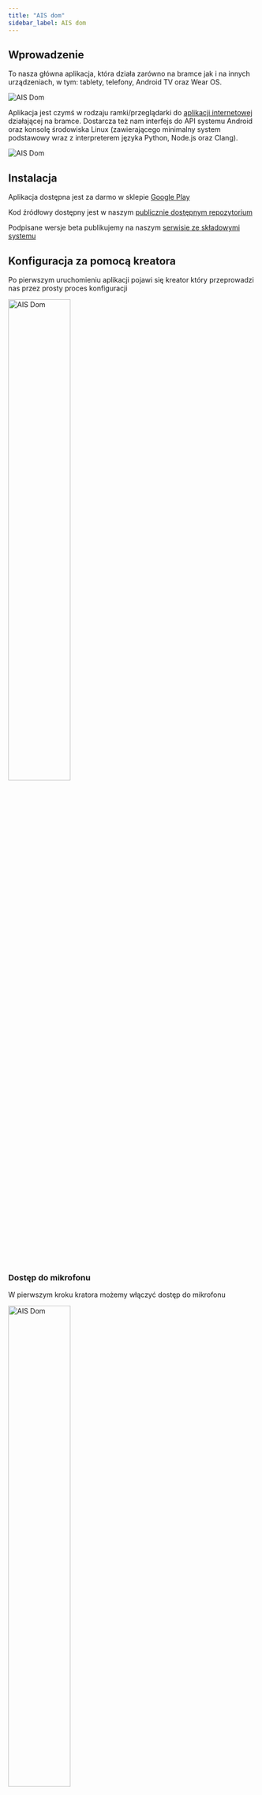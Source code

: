 ```yaml
---
title: "AIS dom"
sidebar_label: AIS dom
---
```



## Wprowadzenie

To nasza główna aplikacja, która działa zarówno na bramce jak i na innych urządzeniach, w tym: tablety, telefony, Android TV oraz Wear OS.

![AIS Dom](/AIS-docs/img/en/frontend/ais_dom_tablet_apk.webp)

Aplikacja jest czymś w rodzaju ramki/przeglądarki do [aplikacji internetowej](/AIS-docs/docs/en/next/ais_app_index.html) działającej na bramce. Dostarcza też nam interfejs do API systemu Android oraz konsolę środowiska Linux (zawierającego minimalny system podstawowy wraz z interpreterem języka Python, Node.js oraz Clang).

![AIS Dom](/AIS-docs/img/en/frontend/ais_dom_apk_screen_mob.png)



## Instalacja

Aplikacja dostępna jest za darmo w sklepie [Google Play](https://play.google.com/store/apps/details?id=pl.sviete.dom)

Kod źródłowy dostępny jest w naszym [publicznie dostępnym repozytorium](https://github.com/sviete/AIS-dom)

Podpisane wersje beta publikujemy na naszym [serwisie ze składowymi systemu](https://powiedz.co/ota/)



## Konfiguracja za pomocą kreatora

Po pierwszym uruchomieniu aplikacji pojawi się kreator który przeprowadzi nas przez prosty proces konfiguracji


<img src="/AIS-docs/img/en/frontend/ais_dom_wizard_0_mob_apk.webp" alt="AIS Dom" width="50%"/>


### Dostęp do mikrofonu

W pierwszym kroku kratora możemy włączyć dostęp do mikrofonu 

<img src="/AIS-docs/img/en/frontend/ais_dom_wizard_mob_apk.webp" alt="AIS Dom" width="50%"/>


### Dostęp do kamery

W drugim kroku kratora możemy włączyć dostęp do kamery 

<img src="/AIS-docs/img/en/frontend/ais_dom_wizard_2_mob_apk.webp" alt="AIS Dom" width="50%"/>


### Skanowanie identyfikatora bramki

W trzecim kroku kratora możemy zeskanować identyfikator naszej bramki

<img src="/AIS-docs/img/en/frontend/ais_dom_wizard_3_mob_apk.webp" alt="AIS Dom" width="50%"/>


## Konfiguracja ustawień apliacji

W każdej chwili możemy przejść do ustawień aplikacji nasiskając przycisk z trzema kropkami po lewej stronie na dolnej belce w aplikacji <svg style="width:24px;height:24px" viewBox="0 0 24 24">
    <path fill="#000000" d="M12,16A2,2 0 0,1 14,18A2,2 0 0,1 12,20A2,2 0 0,1 10,18A2,2 0 0,1 12,16M12,10A2,2 0 0,1 14,12A2,2 0 0,1 12,14A2,2 0 0,1 10,12A2,2 0 0,1 12,10M12,4A2,2 0 0,1 14,6A2,2 0 0,1 12,8A2,2 0 0,1 10,6A2,2 0 0,1 12,4Z" />
</svg> 
W ustawieniach możemy ręcznie wybrać parametry aplikacji lub uruchomić ponownie kreator ustawień
<img src="/AIS-docs/img/en/frontend/apk_settings.png" alt="AIS Dom" width="50%"/>

Najważniejszy parametr to adres URL lub identyfikator bramki, **należy poprawnie ustawić adres lub identyfikatot bramki by komunikacja z bramką była możliwa.** Jeżeli chcemy łączyć się z naszą bramką będąc poza siecią domową to należy pamiętać o włączeniu [dostępu z Internetu](ais_bramka_remote_www_index). 

## Działanie aplikacji

Podstawowa funkcjonalność to wyświtlanie internetowej aplikacji **Asystent domowy** działającej na bramce, tej samej aplikacji którą możemy uruchamiać i konfigurować w przeglądarce internetowej [Aplikacja internetowa](ais_app_index). 

Dodatkowo na dolnej belce w aplikacji mamy następujące przyciski:

* <svg style="width:24px;height:24px" viewBox="0 0 24 24">
    <path fill="#000000" d="M12,16A2,2 0 0,1 14,18A2,2 0 0,1 12,20A2,2 0 0,1 10,18A2,2 0 0,1 12,16M12,10A2,2 0 0,1 14,12A2,2 0 0,1 12,14A2,2 0 0,1 10,12A2,2 0 0,1 12,10M12,4A2,2 0 0,1 14,6A2,2 0 0,1 12,8A2,2 0 0,1 10,6A2,2 0 0,1 12,4Z" />
</svg> przejście do ustawień aplikacji

* <svg style="width:24px;height:24px" viewBox="0 0 24 24">
    <path fill="#000000" d="M24 13L20 9V12H11V14H20V17M18 16V21H2V12H.1L10 2.1L17.9 10H15.1L10 4.9L4 10.9V19H16V16H18Z" />
</svg> sygnalizacja działania w trybie połączenia lokalnego

* <svg style="width:24px;height:24px" viewBox="0 0 24 24">
    <path fill="#000000" d="M6,7L6.69,7.06C7.32,4.72 9.46,3 12,3A5.5,5.5 0 0,1 17.5,8.5L17.42,9.45C17.88,9.16 18.42,9 19,9A3,3 0 0,1 22,12A3,3 0 0,1 19,15H6A4,4 0 0,1 2,11A4,4 0 0,1 6,7M6,9A2,2 0 0,0 4,11A2,2 0 0,0 6,13H19A1,1 0 0,0 20,12A1,1 0 0,0 19,11H15.5V8.5A3.5,3.5 0 0,0 12,5A3.5,3.5 0 0,0 8.5,8.5V9H6M22,19L19,22V20H2V18H19V16L22,19" />
</svg> sygnalizacja działania w trybie połączenia przez tunel

* <svg style="width:24px;height:24px" viewBox="0 0 24 24">
    <path fill="#000000" d="M12,2A3,3 0 0,1 15,5V11A3,3 0 0,1 12,14A3,3 0 0,1 9,11V5A3,3 0 0,1 12,2M19,11C19,14.53 16.39,17.44 13,17.93V21H11V17.93C7.61,17.44 5,14.53 5,11H7A5,5 0 0,0 12,16A5,5 0 0,0 17,11H19Z" />
</svg> mikrofon do komunikacji z asystentem głosowym

* <svg style="width:24px;height:24px" viewBox="0 0 24 24">
    <path fill="#000000" d="M4.59,6.89C5.29,6.18 6,5.54 6.3,5.67C6.8,5.87 6.3,6.7 6,7.19C5.75,7.61 3.14,11.08 3.14,13.5C3.14,14.78 3.62,15.84 4.5,16.5C5.23,17.04 6.22,17.21 7.12,16.94C8.19,16.63 9.07,15.54 10.18,14.17C11.39,12.68 13,10.73 14.26,10.73C15.89,10.73 15.91,11.74 16,12.5C12.24,13.16 10.64,16.19 10.64,17.89C10.64,19.59 12.08,21 13.85,21C15.5,21 18.14,19.65 18.54,14.88H21V12.38H18.53C18.38,10.73 17.44,8.18 14.5,8.18C12.25,8.18 10.32,10.09 9.56,11C9,11.75 7.5,13.5 7.27,13.74C7,14.04 6.59,14.58 6.16,14.58C5.71,14.58 5.44,13.75 5.8,12.66C6.15,11.57 7.2,9.8 7.65,9.14C8.43,8 8.95,7.22 8.95,5.86C8.95,3.69 7.31,3 6.44,3C5.12,3 3.97,4 3.72,4.25C3.36,4.61 3.06,4.91 2.84,5.18L4.59,6.89M13.88,18.55C13.57,18.55 13.14,18.29 13.14,17.83C13.14,17.23 13.87,15.63 16,15.07C15.71,17.76 14.58,18.55 13.88,18.55Z" />
</svg> uruchomienie trybu gestów

 

![AIS Dom](/AIS-docs/img/en/frontend/ais_dom_mob_local_apk.webp)


### Połączenie z bramką

Możesz ręcznie wpisać adres URL do aplikacji webowej działającej na bramce, np:
* http://192.168.1.2:8123
* https://dom-12312312313321321.paczka.pro

w takim przypadku aplikacja AIS dom będzię łączyła się z podanym przez Ciebie adresem URL 



Możesz zeskanować QR kod z unikalnym identyfikatorem swojej bramki (funkcjonalność dostępna od wersji aplikacji AIS dom **1.0.0 wizard**). 

QR kod dostepny jest w aplikacji Asystent domowy w **Ustawienia** -> **Konfiguracja bramki AIS dom** -> **Zdalny dostęp**

![AIS Dom](/AIS-docs/img/en/frontend/gate_id.png)


### Diagram połączenia

Jeśli podasz identyfikator, to aplikacja sama będzie próbowała ustalić, czy połączenie z bramką ma być lokalne, czy przez tunel. 
Ustalenie połaczenia z bramką działa wg następującego schematu:

![AIS Dom](/AIS-docs/img/en/frontend/apk_connection_diagram.png)

Naturalnie priorytet ma połączenie lokalne.
